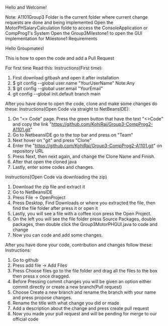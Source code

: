 Hello and Welcome!

Note: A1101Group3 Folder is the current folder where current change requests are done and being implemented
      Open the MotorPHSalaryCalculation folde to access the ConsoleApplication or CompProg1's System
      Open the Group3Milestone1 to open the GUI implementation for Milestone1 Requirements

Hello Groupmates!

This is how to open the code and add a Pull Request

For first time Read this:
Instructions(First time):
1. First download gitbash and open it after installation
2. $ git config --global user.name "YourUserName" Note:Any
3. $ git config --global user.email "YourEmail"
4. git config --global init.default branch main

After you have done to open the code, clone and make some changes do these:
Instructions(Open Code via straight to NetBeansIDE):
1. On "<> Code" page. Press the green button that have the text "<>Code" and copy the link "https://github.com/KohiRai/Group3-CompProg2-A1101.git"
2. Go to NetbeansIDE go to the top bar and press on "Team"
3. Next hover on "git" and press "Clone"
4. Enter the "https://github.com/KohiRai/Group3-CompProg2-A1101.git" on repository URL
5. Press Next, then next again, and change the Clone Name and Finish.
6. After that open the cloned java
7. Lastly, enter some codes and changes.

Instructions(Open Code via downloading the zip)
1. Download the zip file and extract it
2. Go to NetBeansIDE
3. Press File -> OpenProject
4. Press Desktop, Find Downloads or where you extracted the file, then find the file folder after press it or open it
5. Lastly, you will see a file with a coffee icon press the Open Project.
6. On the left you will see the file folder press Source Packages, double packages, then double click the Group3MotorPHGUI.java to code and change
7. Now you can code and add some changes.
   

After you have done your code, contribution and changes follow these:
Instructions:
1. Go to github
2. Press add file -> Add Files
3. Press Choose files go to the file folder and drag all the files to the box then press x once dragged.
4. Before Pressing commit changes you will be given an option either commit directly or create a new branch(Pull request)
5. Choose Create a new branch and rename the branch with your name and press propose changes.
6. Rename the title with what change you did or made
7. Add a description about the change and press create pull request
8. Now you made your pull request and will be pending for merge to our official code
